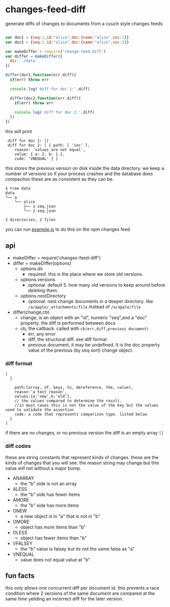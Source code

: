 # changes-feed-diff
generate diffs of changes to documents from a couch style changes feeds

```js

var doc1 = {seq:1,id:"alice",doc:{name:"alice",inc:1}}
var doc2 = {seq:2,id:"alice",doc:{name:"alice",inc:2}}

var makeDiffer = require('change-feed-diff')
var differ = makeDiffer({
  dir:'./data'
})

differ(doc1,function(err,diff){
  if(err) throw err

  console.log('diff for doc 1:',diff)

  differ(doc2,function(err,diff){
    if(err) throw err

    console.log('diff for doc 2:',diff)
  })
})

```

this will print

```
 diff for doc 1: []
 diff for doc 2: [ { path: [ 'inc' ],
    reason: 'values are not equal',
    value: { a: 2, b: 1 },
    code: 'VNEQUAL' } ]
```

this stores the previous version on disk inside the data directory. we keep a number of versions so if your process crashes and the database does compaction these are as consistent as they can be.

```
$ tree data
data
└── a
    └── alice
        ├── 1-seq.json
        └── 2-seq.json

2 directories, 2 files
```

you can run [example.js](./example.js) to do this on the npm changes feed


## api

- makeDiffer = require('changes-feed-diff')
- differ = makeDiffer(options)
  - options.dir
    - required. this is the place where we store old versions.
  - options.versions
    - optional. default 5. how many old versions to keep around before deleting them.
  - options.nestDirectory
    - optional. nest change documents in a deeper directory. like `/a/apple/_attachments/file` instead of `/a/apple/file`
- differ(change,cb)
  - change, is an object with an "id", numeric "seq",and a "doc" property. the diff is performed between docs
  - cb, the callback. called with `cb(err,diff,previous document)`
    - err, any error
    - diff, the structural diff. see diff format 
    - previous document, it may be undefined. It is the doc property value of the previous (by seq sort) change object.

### diff format
```
[
  {

    path:[array, of, keys, to, dereference, the, value],
    reason:'a text reason',
    values:{a:'new',b:'old'}, 
    // the values compared to determine the result. 
    //in most cases this is not the value of the key but the values used to validate the assertion
    code: a code that represents comparison type. listed below
  }
]

```
if there are no changes, or no previous version the diff is an empty array `[]`


### diff codes

these are string constants that represent kinds of changes.
these are the kinds of changes that you will see. the reason string may change but this value will not without a major bump.


- ANARRAY
  - the "b" side is not an array
- ALESS
  - the "b" side has fewer items
- AMORE
  - the "b" side has more items
- ONEW
  - a new object is in "a" that is not in "b"
- OMORE
  - object has more items than "b"
- OLESS
  - object has fewer items than "b"
- VFALSEY
  - the "b" value is falsey but its not the same false as "a"
- VNEQUAL
  - value does not equal value at "b"


## fun facts

this only allows one concurrent diff per document id. this prevents a race condition where 2 versions of the same document are compared at the same time yeilding an incorrect diff for the later version.
